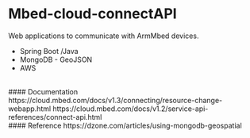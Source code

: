 
# Mbed-cloud-connectAPI
Web applications to communicate with ArmMbed devices. 

 - Spring Boot /Java 
 - MongoDB - GeoJSON 
 - AWS
<br>
#### Documentation 
https://cloud.mbed.com/docs/v1.3/connecting/resource-change-webapp.html 
https://cloud.mbed.com/docs/v1.2/service-api-references/connect-api.html
<br>
#### Reference 
https://dzone.com/articles/using-mongodb-geospatial
